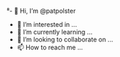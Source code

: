 ⁸- 👋 Hi, I’m @patpolster
- 👀 I’m interested in ...
- 🌱 I’m currently learning ...
- 💞️ I’m looking to collaborate on ...
- 📫 How to reach me ...

<!---
patpolster/patpolster is a ✨ special ✨ repository because its `README.md` (this file) appears on your GitHub profile.
You can click the Preview link to take a look at your changes.
--->

